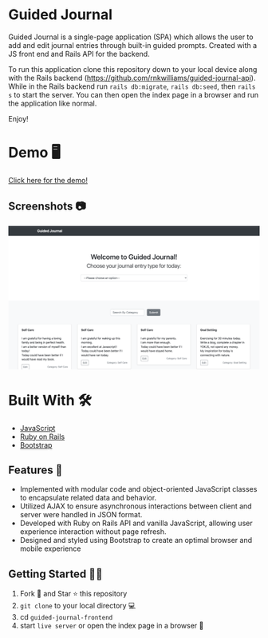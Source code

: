 # Guided Journal

Guided Journal is a single-page application (SPA) which allows the user to add and edit journal entries through built-in guided prompts. Created with a JS front end and Rails API for the backend. 

To run this application clone this repository down to your local device along with the Rails backend (https://github.com/rnkwilliams/guided-journal-api). While in the Rails backend run `rails db:migrate`, `rails db:seed`, then `rails s` to start the server. You can then open the index page in a browser and run the application like normal.

Enjoy!

# Demo 🖥
[Click here for the demo!](https://drive.google.com/file/d/1B1Pb1CmYLI2281R--vgqFPycnwP33NTI/view?usp=sharing)

## Screenshots 📷

![Alt text](./screenshots/GuidedJournal.png?raw=true "home")

# Built With 🛠

- [JavaScript](https://developer.mozilla.org/en-US/docs/Web/JavaScript)
- [Ruby on Rails](https://rubyonrails.org/)
- [Bootstrap](https://getbootstrap.com/)

## Features :star2:

- Implemented with modular code and object-oriented JavaScript classes to encapsulate related data and behavior.
- Utilized AJAX to ensure asynchronous interactions between client and server were handled in JSON format.
- Developed with Ruby on Rails API and vanilla JavaScript, allowing user experience interaction without page refresh.
- Designed and styled using Bootstrap to create an optimal browser and mobile experience

## Getting Started :man_astronaut:

1. Fork 🍴 and Star ⭐️ this repository
2. `git clone` to your local directory 💻
3. cd `guided-journal-frontend`
4. start `live server` or open the index page in a browser :tada:
